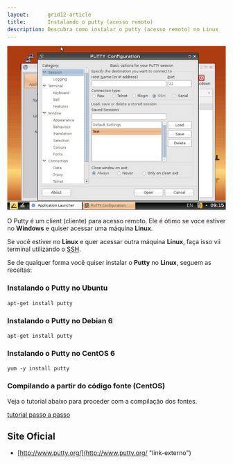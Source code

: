 ```yaml
---
layout:      grid12-article
title:       Instalando o putty (acesso remoto)
description: Descubra como instalar o putty (acesso remoto) no Linux
---
```


![putty](putty.jpg "putty")

O Putty é um client (cliente) para acesso remoto. Ele é ótimo se voce estiver no __Windows__ e quiser acessar uma
máquina __Linux__.

Se você estiver no __Linux__ e quer acessar outra máquina __Linux__, faça isso vii terminal utilizando o 
[SSH](/linux/como-acessar-servidor-remotamente/).

Se de qualquer forma você quiser instalar o __Putty__ no __Linux__, seguem as receitas:



### Instalando o Putty no Ubuntu

    apt-get install putty


### Instalando o Putty no Debian 6

    apt-get install putty


### Instalando o Putty no CentOS 6

    yum -y install putty


### Compilando a partir do código fonte (CentOS)

Veja o tutorial abaixo para proceder com a compilação dos fontes.

[tutorial passo a passo](http://www.iggyt.org/doku.php?id=wiki:infrastructure_tools:ssh:install-putty-in-linux-centos-rhel"link-externo")


Site Oficial
---

- [http://www.putty.org/](http://www.putty.org/ "link-externo")